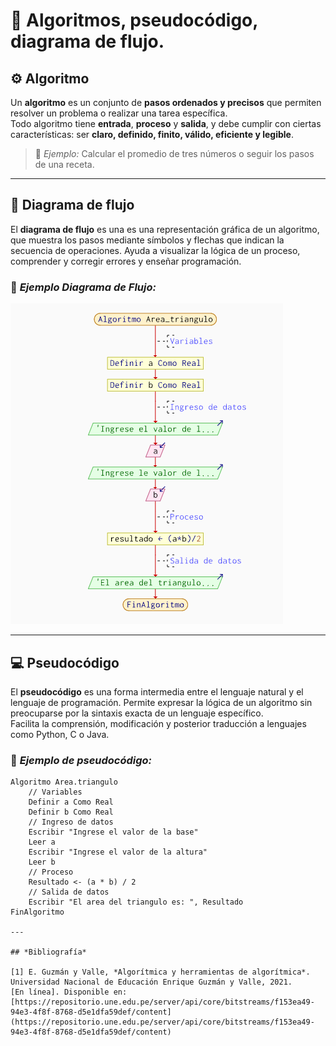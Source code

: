 # 🧮 Algoritmos, pseudocódigo, diagrama de flujo.

## ⚙️ **Algoritmo**

Un **algoritmo** es un conjunto de **pasos ordenados y precisos** que permiten resolver un problema o realizar una tarea específica.  
Todo algoritmo tiene **entrada**, **proceso** y **salida**, y debe cumplir con ciertas características: ser **claro, definido, finito, válido, eficiente y legible**.  

> 📘 *Ejemplo:* Calcular el promedio de tres números o seguir los pasos de una receta.

---
## 🔷 **Diagrama de flujo**

El **diagrama de flujo** es una es una representación gráfica de un algoritmo, que muestra los pasos mediante símbolos y flechas que indican la secuencia de operaciones.
Ayuda a visualizar la lógica de un proceso, comprender y corregir errores y enseñar programación.

### 🧩 *Ejemplo Diagrama de Flujo:*

![](https://github.com/pilarnaranjo-sys/Teoria-de-la-Programacion/blob/4bf029e2fe47d7924921633bf944d0282c5dbcca/Diagrama.md.png)

---

## 💻 **Pseudocódigo**

El **pseudocódigo** es una forma intermedia entre el lenguaje natural y el lenguaje de programación. Permite expresar la lógica de un algoritmo sin preocuparse por la sintaxis exacta de un lenguaje específico.  
Facilita la comprensión, modificación y posterior traducción a lenguajes como Python, C o Java.  

### 🧩 *Ejemplo de pseudocódigo:*

```plaintext
Algoritmo Area.triangulo
    // Variables
    Definir a Como Real
    Definir b Como Real
    // Ingreso de datos 
    Escribir "Ingrese el valor de la base"
    Leer a
    Escribir "Ingrese el valor de la altura"
    Leer b
    // Proceso 
    Resultado <- (a * b) / 2
    // Salida de datos 
    Escribir "El area del triangulo es: ", Resultado
FinAlgoritmo

---

## *Bibliografía*

[1] E. Guzmán y Valle, *Algorítmica y herramientas de algorítmica*. Universidad Nacional de Educación Enrique Guzmán y Valle, 2021.  
[En línea]. Disponible en: [https://repositorio.une.edu.pe/server/api/core/bitstreams/f153ea49-94e3-4f8f-8768-d5e1dfa59def/content](https://repositorio.une.edu.pe/server/api/core/bitstreams/f153ea49-94e3-4f8f-8768-d5e1dfa59def/content)
